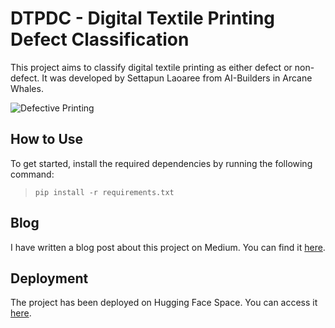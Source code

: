 # DTPDC - Digital Textile Printing Defect Classification

This project aims to classify digital textile printing as either defect or non-defect. It was developed by Settapun Laoaree from AI-Builders in Arcane Whales.

![Defective Printing](pics/Defect/6.jpg)

## How to Use

To get started, install the required dependencies by running the following command:

> `pip install -r requirements.txt`

## Blog

I have written a blog post about this project on Medium. You can find it [here](https://medium.com/@settapun.work/digital-textile-printing-defect-classification-for-industrial-752d5df8e4a8).

## Deployment

The project has been deployed on Hugging Face Space. You can access it [here](https://huggingface.co/spaces/sh0kul/DTPDC-Deploy).

